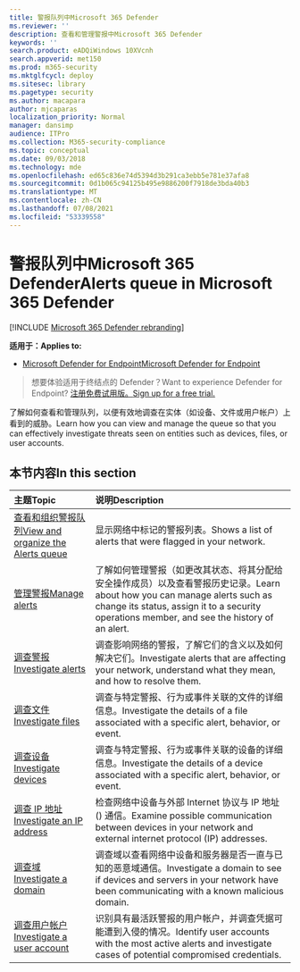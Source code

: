```yaml
---
title: 警报队列中Microsoft 365 Defender
ms.reviewer: ''
description: 查看和管理警报中Microsoft 365 Defender
keywords: ''
search.product: eADQiWindows 10XVcnh
search.appverid: met150
ms.prod: m365-security
ms.mktglfcycl: deploy
ms.sitesec: library
ms.pagetype: security
ms.author: macapara
author: mjcaparas
localization_priority: Normal
manager: dansimp
audience: ITPro
ms.collection: M365-security-compliance
ms.topic: conceptual
ms.date: 09/03/2018
ms.technology: mde
ms.openlocfilehash: ed65c836e74d5394d3b291ca3ebb5e781e37afa8
ms.sourcegitcommit: 0d1b065c94125b495e9886200f7918de3bda40b3
ms.translationtype: MT
ms.contentlocale: zh-CN
ms.lasthandoff: 07/08/2021
ms.locfileid: "53339558"
---
```

# <a name="alerts-queue-in-microsoft-365-defender"></a><span data-ttu-id="33f58-103">警报队列中Microsoft 365 Defender</span><span class="sxs-lookup"><span data-stu-id="33f58-103">Alerts queue in Microsoft 365 Defender</span></span>

[!INCLUDE [Microsoft 365 Defender rebranding](../../includes/microsoft-defender.md)]

<span data-ttu-id="33f58-104">**适用于：**</span><span class="sxs-lookup"><span data-stu-id="33f58-104">**Applies to:**</span></span>
- [<span data-ttu-id="33f58-105">Microsoft Defender for Endpoint</span><span class="sxs-lookup"><span data-stu-id="33f58-105">Microsoft Defender for Endpoint</span></span>](https://go.microsoft.com/fwlink/p/?linkid=2154037)

> <span data-ttu-id="33f58-106">想要体验适用于终结点的 Defender？</span><span class="sxs-lookup"><span data-stu-id="33f58-106">Want to experience Defender for Endpoint?</span></span> [<span data-ttu-id="33f58-107">注册免费试用版。</span><span class="sxs-lookup"><span data-stu-id="33f58-107">Sign up for a free trial.</span></span>](https://www.microsoft.com/microsoft-365/windows/microsoft-defender-atp?ocid=docs-wdatp-exposedapis-abovefoldlink)

<span data-ttu-id="33f58-108">了解如何查看和管理队列，以便有效地调查在实体（如设备、文件或用户帐户）上看到的威胁。</span><span class="sxs-lookup"><span data-stu-id="33f58-108">Learn how you can view and manage the queue so that you can effectively investigate threats seen on entities such as devices, files, or user accounts.</span></span>

## <a name="in-this-section"></a><span data-ttu-id="33f58-109">本节内容</span><span class="sxs-lookup"><span data-stu-id="33f58-109">In this section</span></span>
<span data-ttu-id="33f58-110">主题</span><span class="sxs-lookup"><span data-stu-id="33f58-110">Topic</span></span> | <span data-ttu-id="33f58-111">说明</span><span class="sxs-lookup"><span data-stu-id="33f58-111">Description</span></span> 
:---|:---
[<span data-ttu-id="33f58-112">查看和组织警报队列</span><span class="sxs-lookup"><span data-stu-id="33f58-112">View and organize the Alerts queue</span></span>](alerts-queue.md) | <span data-ttu-id="33f58-113">显示网络中标记的警报列表。</span><span class="sxs-lookup"><span data-stu-id="33f58-113">Shows a list of alerts that were flagged in your network.</span></span>
[<span data-ttu-id="33f58-114">管理警报</span><span class="sxs-lookup"><span data-stu-id="33f58-114">Manage alerts</span></span>](manage-alerts.md) | <span data-ttu-id="33f58-115">了解如何管理警报（如更改其状态、将其分配给安全操作成员）以及查看警报历史记录。</span><span class="sxs-lookup"><span data-stu-id="33f58-115">Learn about how you can manage alerts such as change its status, assign it to a security operations member, and see the history of an alert.</span></span>
[<span data-ttu-id="33f58-116">调查警报</span><span class="sxs-lookup"><span data-stu-id="33f58-116">Investigate alerts</span></span>](investigate-alerts.md)| <span data-ttu-id="33f58-117">调查影响网络的警报，了解它们的含义以及如何解决它们。</span><span class="sxs-lookup"><span data-stu-id="33f58-117">Investigate alerts that are affecting your network, understand what they mean, and how to resolve them.</span></span>
[<span data-ttu-id="33f58-118">调查文件</span><span class="sxs-lookup"><span data-stu-id="33f58-118">Investigate files</span></span>](investigate-files.md)| <span data-ttu-id="33f58-119">调查与特定警报、行为或事件关联的文件的详细信息。</span><span class="sxs-lookup"><span data-stu-id="33f58-119">Investigate the details of a file associated with a specific alert, behavior, or event.</span></span> 
[<span data-ttu-id="33f58-120">调查设备</span><span class="sxs-lookup"><span data-stu-id="33f58-120">Investigate devices</span></span>](investigate-machines.md)| <span data-ttu-id="33f58-121">调查与特定警报、行为或事件关联的设备的详细信息。</span><span class="sxs-lookup"><span data-stu-id="33f58-121">Investigate the details of a device associated with a specific alert, behavior, or event.</span></span> 
[<span data-ttu-id="33f58-122">调查 IP 地址</span><span class="sxs-lookup"><span data-stu-id="33f58-122">Investigate an IP address</span></span>](investigate-ip.md) | <span data-ttu-id="33f58-123">检查网络中设备与外部 Internet 协议与 IP 地址 () 通信。</span><span class="sxs-lookup"><span data-stu-id="33f58-123">Examine possible communication between devices in your network and external internet protocol (IP) addresses.</span></span>
[<span data-ttu-id="33f58-124">调查域</span><span class="sxs-lookup"><span data-stu-id="33f58-124">Investigate a domain</span></span>](investigate-domain.md) | <span data-ttu-id="33f58-125">调查域以查看网络中设备和服务器是否一直与已知的恶意域通信。</span><span class="sxs-lookup"><span data-stu-id="33f58-125">Investigate a domain to see if devices and servers in your network have been communicating with a known malicious domain.</span></span> 
[<span data-ttu-id="33f58-126">调查用户帐户</span><span class="sxs-lookup"><span data-stu-id="33f58-126">Investigate a user account</span></span>](investigate-user.md) | <span data-ttu-id="33f58-127">识别具有最活跃警报的用户帐户，并调查凭据可能遭到入侵的情况。</span><span class="sxs-lookup"><span data-stu-id="33f58-127">Identify user accounts with the most active alerts and investigate cases of potential compromised credentials.</span></span>  


